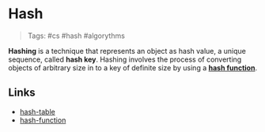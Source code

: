 # Hash
>Tags: #cs #hash #algorythms 
 
 **Hashing** is a technique that represents an object as hash value, a unique sequence, called **hash key**. Hashing involves the process of converting objects of arbitrary size in to a key of definite size by using a [**hash function**](notes/hash-function.md).
 
 

## Links
- [hash-table](notes/hash-table.md)
- [hash-function](notes/hash-function.md)